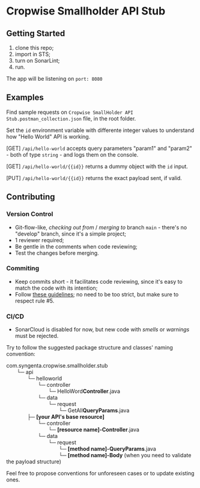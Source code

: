 # Cropwise Smallholder API Stub

## Getting Started
1. clone this repo;
2. import in STS;
3. turn on SonarLint;
3. run.

The app will be listening on `port: 8080`

## Examples
Find sample requests on `Cropwise SmallHolder API Stub.postman_collection.json` file, in the root folder.

Set the `id` environment variable with differente integer values to understand how "Hello World" API is working.

[GET] `/api/hello-world` accepts query parameters "param1" and "param2" - both of type `string` - and logs them on the console.

[GET] `/api/hello-world/{{id}}` returns a dummy object with the `id` input.

[PUT] `/api/hello-world/{{id}}` returns the exact payload sent, if valid.

## Contributing

### Version Control

- Git-flow-like, _checking out from_ / _merging to_ branch `main` - there's no "develop" branch, since it's a simple project;
- 1 reviewer required;
- Be gentle in the comments when code reviewing;
- Test the changes before merging.

### Commiting
- Keep commits short - it facilitates code reviewing, since it's easy to match the code with its intention;
- Follow [these guidelines](https://chris.beams.io/posts/git-commit/); no need to be too strict, but make sure to respect rule #5.

### CI/CD
- SonarCloud is disabled for now, but new code with _smells_ or _warnings_ must be rejected.

Try to follow the suggested package structure and classes' naming convention:

com.syngenta.cropwise.smallholder.stub <br>
  └─ api <br>
    └─ helloworld <br>
      └─ controller <br>
        └─ HelloWord**Controller**.java <br>
      └─ data <br>
        └─ request <br>
          └─ GetAll**QueryParams**.java <br>
    ├─ **[your API's base resource]** <br>
      └─ controller <br>
        └─ **[resource name]-Controller**.java <br>
      └─ data <br>
        └─ request <br>
          └─ **[method name]-QueryParams**.java <br>
          └─ **[method name]-Body** (when you need to validate the payload structure) <br>

Feel free to propose conventions for unforeseen cases or to update existing ones.
